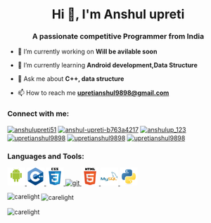 <h1 align="center">Hi 👋, I'm Anshul upreti</h1>
<h3 align="center">A passionate competitive Programmer from India</h3>

- 🔭 I’m currently working on **Will be avilable soon**

- 🌱 I’m currently learning **Android development,Data Structure**

- 💬 Ask me about **C++, data structure**

- 📫 How to reach me **upretianshul9898@gmail.com**

<h3 align="left">Connect with me:</h3>
<p align="left">
<a href="https://twitter.com/anshulupreti51" target="blank"><img align="center" src="https://raw.githubusercontent.com/rahuldkjain/github-profile-readme-generator/master/src/images/icons/Social/twitter.svg" alt="anshulupreti51" height="30" width="40" /></a>
<a href="https://linkedin.com/in/anshul-upreti-b763a4217" target="blank"><img align="center" src="https://raw.githubusercontent.com/rahuldkjain/github-profile-readme-generator/master/src/images/icons/Social/linked-in-alt.svg" alt="anshul-upreti-b763a4217" height="30" width="40" /></a>
<a href="https://www.codechef.com/users/anshulup_123" target="blank"><img align="center" src="https://cdn.jsdelivr.net/npm/simple-icons@3.1.0/icons/codechef.svg" alt="anshulup_123" height="30" width="40" /></a>
<a href="https://codeforces.com/profile/upretianshul9898" target="blank"><img align="center" src="https://raw.githubusercontent.com/rahuldkjain/github-profile-readme-generator/master/src/images/icons/Social/codeforces.svg" alt="upretianshul9898" height="30" width="40" /></a>
<a href="https://www.leetcode.com/upretianshul9898" target="blank"><img align="center" src="https://raw.githubusercontent.com/rahuldkjain/github-profile-readme-generator/master/src/images/icons/Social/leet-code.svg" alt="upretianshul9898" height="30" width="40" /></a>
<a href="https://auth.geeksforgeeks.org/user/upretianshul9898" target="blank"><img align="center" src="https://raw.githubusercontent.com/rahuldkjain/github-profile-readme-generator/master/src/images/icons/Social/geeks-for-geeks.svg" alt="upretianshul9898" height="30" width="40" /></a>
</p>

<h3 align="left">Languages and Tools:</h3>
<p align="left"> <a href="https://developer.android.com" target="_blank" rel="noreferrer"> <img src="https://raw.githubusercontent.com/devicons/devicon/master/icons/android/android-original-wordmark.svg" alt="android" width="40" height="40"/> </a> <a href="https://www.w3schools.com/cpp/" target="_blank" rel="noreferrer"> <img src="https://raw.githubusercontent.com/devicons/devicon/master/icons/cplusplus/cplusplus-original.svg" alt="cplusplus" width="40" height="40"/> </a> <a href="https://www.w3schools.com/css/" target="_blank" rel="noreferrer"> <img src="https://raw.githubusercontent.com/devicons/devicon/master/icons/css3/css3-original-wordmark.svg" alt="css3" width="40" height="40"/> </a> <a href="https://git-scm.com/" target="_blank" rel="noreferrer"> <img src="https://www.vectorlogo.zone/logos/git-scm/git-scm-icon.svg" alt="git" width="40" height="40"/> </a> <a href="https://www.w3.org/html/" target="_blank" rel="noreferrer"> <img src="https://raw.githubusercontent.com/devicons/devicon/master/icons/html5/html5-original-wordmark.svg" alt="html5" width="40" height="40"/> </a> <a href="https://www.mysql.com/" target="_blank" rel="noreferrer"> <img src="https://raw.githubusercontent.com/devicons/devicon/master/icons/mysql/mysql-original-wordmark.svg" alt="mysql" width="40" height="40"/> </a> <a href="https://www.python.org" target="_blank" rel="noreferrer"> <img src="https://raw.githubusercontent.com/devicons/devicon/master/icons/python/python-original.svg" alt="python" width="40" height="40"/> </a> </p>

<p><img align="left" src="https://github-readme-stats.vercel.app/api/top-langs?username=carelight&show_icons=true&locale=en&layout=compact" alt="carelight" /></p>

<p>&nbsp;<img align="center" src="https://github-readme-stats.vercel.app/api?username=carelight&show_icons=true&locale=en" alt="carelight" /></p>

<p><img align="center" src="https://github-readme-streak-stats.herokuapp.com/?user=carelight&" alt="carelight" /></p>
